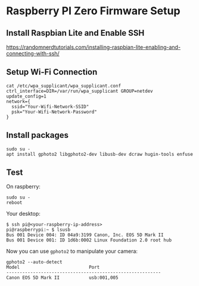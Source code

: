 # Raspberry PI Zero Firmware Setup

## Install Raspbian Lite and Enable SSH

https://randomnerdtutorials.com/installing-raspbian-lite-enabling-and-connecting-with-ssh/

## Setup Wi-Fi Connection

```
cat /etc/wpa_supplicant/wpa_supplicant.conf
ctrl_interface=DIR=/var/run/wpa_supplicant GROUP=netdev
update_config=1
network={
  ssid="Your-Wifi-Network-SSID"
  psk="Your-Wifi-Network-Password"
}
```

## Install packages

```
sudo su -
apt install gphoto2 libgphoto2-dev libusb-dev dcraw hugin-tools enfuse
```

## Test 

On raspberry:
```
sudo su -
reboot
```

Your desktop:
```
$ ssh pi@<your-raspberry-ip-address>
pi@raspberrypi:~ $ lsusb
Bus 001 Device 004: ID 04a9:3199 Canon, Inc. EOS 5D Mark II
Bus 001 Device 001: ID 1d6b:0002 Linux Foundation 2.0 root hub
```

Now you can use `gphoto2` to manipulate your camera:
```
gphoto2 --auto-detect
Model                          Port
----------------------------------------------------------
Canon EOS 5D Mark II           usb:001,005
```

